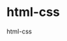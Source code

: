 # html-css
 html-css
<a href="https://deverikreis.github.io/html-css/exercicios/ex003/index.html"></a>